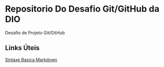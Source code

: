 # Repositorio Do Desafio Git/GitHub da DIO
Desafio de Projeto Git/GitHub

## Links Úteis

[Sintaxe Basica Markdown](https://www.markdownguide.org/getting-started/)

